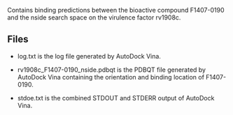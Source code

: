 Contains binding predictions between the bioactive compound F1407-0190 and the nside search space on the virulence factor rv1908c.

## Files

- log.txt is the log file generated by AutoDock Vina.

- rv1908c_F1407-0190_nside.pdbqt is the PDBQT file generated by AutoDock Vina containing the orientation and binding location of F1407-0190.

- stdoe.txt is the combined STDOUT and STDERR output of AutoDock Vina.

